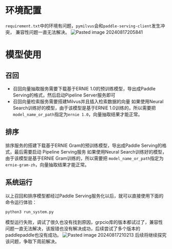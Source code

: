 # 环境配置
`requirement.txt`中的环境有问题，`pymilvus`会和`paddle-serving-client`发生冲突， 兼容性问题一直无法解决。
![Pasted image 20240817205841](https://cyan-1305222096.cos.ap-nanjing.myqcloud.com/Pasted%20image%2020240817205841.png)
# 模型使用
## 召回
- 召回向量抽取服务需要下载基于ERNIE 1.0的预训练模型，导出成Paddle Serving的格式，然后启动Pipeline Server服务即可
- 召回向量检索服务需要搭建Milvus并且插入检索数据的向量
如果使用Neural Search训练好的模型，由于该模型是基于ERNIE 1.0训练的，所以需要把 `model_name_or_path`指定为`ernie 1.0`，向量抽取结果才能正常。
## 排序
排序服务的搭建下载基于ERNIE Gram的预训练模型，导出成Paddle Serving的格式，最后需要启动 Pipeline Serving服务
如果使用Neural Search训练好的模型，由于该模型是基于ERNIE Gram训练的，所以需要把 `model_name_or_path`指定为`ernie-gram-zh`，向量抽取结果才能正常。
## 系统运行
以上召回和排序模型都经过Paddle Serving服务化以后，就可以直接使用下面的命令运行体验：
```
python3 run_system.py
```
模型运行失败，调试了很久也没有找到原因，grpcio库的版本都试过了，兼容性问题一直无法解决，该报错也没有解决成功，后续尝试了多个版本的paddlepaddle也没有成功。
![Pasted image 20240817210213](https://cyan-1305222096.cos.ap-nanjing.myqcloud.com/Pasted%20image%2020240817210213.png)
后续将继续探究该问题，争取下周前解决。
